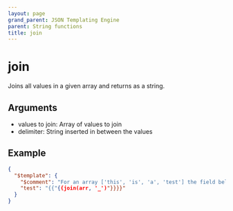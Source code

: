 ```yaml
---
layout: page
grand_parent: JSON Templating Engine
parent: String functions
title: join
---
```


# join

Joins all values in a given array and returns as a string.

## Arguments

 - values to join: Array of values to join
 - delimiter: String inserted in between the values

## Example

```json
{
  "$template": {
    "$comment": "For an array ['this', 'is', 'a', 'test'] the field below will be 'this_is_a_test'",
    "test": "{{"{{join(arr, '_')"}}}}"
  }
}
```
